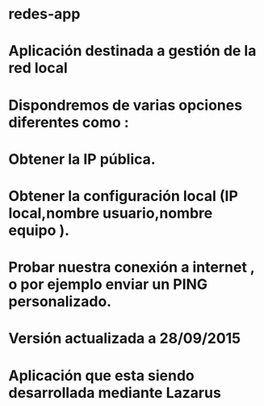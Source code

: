 # redes-app
# Aplicación destinada a gestión de la red local

# Dispondremos de varias opciones diferentes como :
# Obtener la IP pública.
# Obtener la configuración local (IP local,nombre usuario,nombre equipo ).
# Probar nuestra conexión a internet , o por ejemplo enviar un PING personalizado.


# Versión actualizada a 28/09/2015
# Aplicación que esta siendo desarrollada mediante Lazarus
